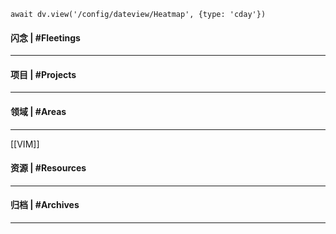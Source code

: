 ```dataviewjs
await dv.view('/config/dateview/Heatmap', {type: 'cday'})
```


#### 闪念  | #Fleetings 
---


#### 项目 |  #Projects  
---


#### 领域 | #Areas  
---
[[VIM]]

#### 资源 | #Resources  
---


#### 归档 | #Archives  
---
